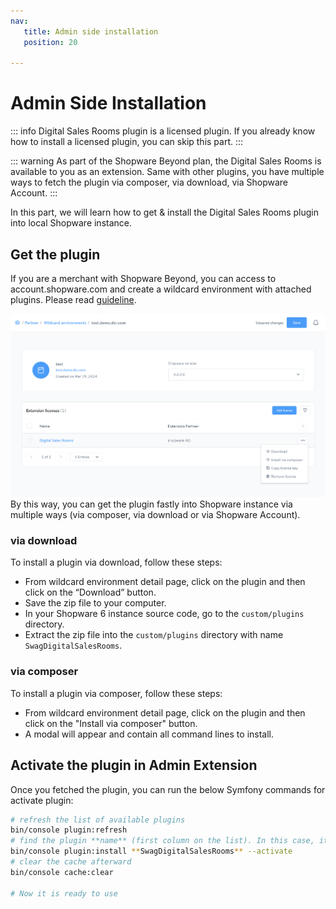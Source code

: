 ```yaml
---
nav:
   title: Admin side installation
   position: 20

---
```


# Admin Side Installation

::: info
Digital Sales Rooms plugin is a licensed plugin. If you already know how to install a licensed plugin, you can skip this part.
:::

::: warning
As part of the Shopware Beyond plan, the Digital Sales Rooms is available to you as an extension.
Same with other plugins, you have multiple ways to fetch the plugin via composer, via download, via Shopware Account.
:::


In this part, we will learn how to get & install the Digital Sales Rooms plugin into local Shopware instance.

## Get the plugin

If you are a merchant with Shopware Beyond, you can access to account.shopware.com and create a wildcard environment with attached plugins. Please read [guideline](https://docs.shopware.com/en/account-en/extension-partner/wildcard-environments).

![ ](../../../assets/products-digitalSalesRooms-wildcard.png)
By this way, you can get the plugin fastly into Shopware instance via multiple ways (via composer, via download or via Shopware Account).

### via download

To install a plugin via download, follow these steps:

- From wildcard environment detail page, click on the plugin and then click on the “Download” button.
- Save the zip file to your computer.
- In your Shopware 6 instance source code, go to the `custom/plugins` directory.
- Extract the zip file into the `custom/plugins` directory with name `SwagDigitalSalesRooms`.

### via composer

To install a plugin via composer, follow these steps:

- From wildcard environment detail page, click on the plugin and then click on the "Install via composer" button.
- A modal will appear and contain all command lines to install.

## Activate the plugin in Admin Extension

Once you fetched the plugin, you can run the below Symfony commands for activate plugin:

```bash
# refresh the list of available plugins
bin/console plugin:refresh
# find the plugin **name** (first column on the list). In this case, it is "**SwagDigitalSalesRooms"**
bin/console plugin:install **SwagDigitalSalesRooms** --activate
# clear the cache afterward
bin/console cache:clear

# Now it is ready to use
```
